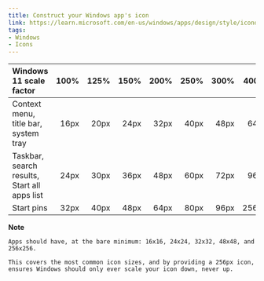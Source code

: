```yaml
---
title: Construct your Windows app's icon
link: https://learn.microsoft.com/en-us/windows/apps/design/style/iconography/app-icon-construction#icon-scaling
tags:
- Windows
- Icons
---
```


| Windows 11 scale factor | 100% | 125% | 150% | 200% | 250% | 300% | 400% |
| :--- | ---: | ---: | ---: | ---: |  ---: |  ---: |  ---: | 
| Context menu, title bar, system tray |	16px | 20px | 24px | 32px | 40px | 48px | 64px | 
| Taskbar, search results, Start all apps list | 24px | 30px | 36px | 48px | 60px | 72px | 96px | 
| Start pins | 32px | 40px | 48px | 64px | 80px | 96px | 256px | 

**Note**
```
Apps should have, at the bare minimum: 16x16, 24x24, 32x32, 48x48, and 256x256.

This covers the most common icon sizes, and by providing a 256px icon,
ensures Windows should only ever scale your icon down, never up.
```
